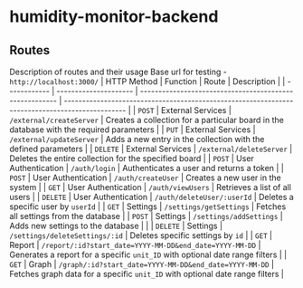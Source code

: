 # humidity-monitor-backend

## Routes

Description of routes and their usage
Base url for testing - `http://localhost:3000/`
| HTTP Method  | Function              | Route                                                   | Description                                                                                     |
| ------------ | --------------------- | ------------------------------------------------------- | ----------------------------------------------------------------------------------------------- |
| `POST`       | External Services     | `/external/createServer`                                | Creates a collection for a particular board in the database with the required parameters        |
| `PUT`        | External Services     | `/external/updateServer`                                | Adds a new entry in the collection with the defined parameters                                  |
| `DELETE`     | External Services     | `/external/deleteServer`                                | Deletes the entire collection for the specified board                                           |
| `POST`       | User Authentication   | `/auth/login`                                           | Authenticates a user and returns a token                                                        |
| `POST`       | User Authentication   | `/auth/createUser`                                      | Creates a new user in the system                                                                |
| `GET`        | User Authentication   | `/auth/viewUsers`                                       | Retrieves a list of all users                                                                   |
| `DELETE`     | User Authentication   | `/auth/deleteUser/:userId`                              | Deletes a specific user by `userId`                                                             |
| `GET`        | Settings              | `/settings/getSettings`                                 | Fetches all settings from the database                                                          |
| `POST`       | Settings              | `/settings/addSettings`                                 | Adds new settings to the database                                                               |                                              |
| `DELETE`     | Settings              | `/settings/deleteSettings/:id`                         | Deletes specific settings by `id`                                                               |
| `GET`        | Report                | `/report/:id?start_date=YYYY-MM-DD&end_date=YYYY-MM-DD` | Generates a report for a specific `unit_ID` with optional date range filters                    |
| `GET`        | Graph                 | `/graph/:id?start_date=YYYY-MM-DD&end_date=YYYY-MM-DD`  | Fetches graph data for a specific `unit_ID` with optional date range filters                    |
